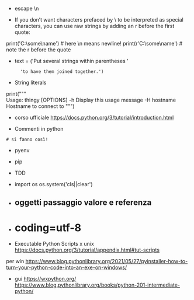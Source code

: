 - escape \n

- If you don’t want characters prefaced by \ to be interpreted as special characters, you can use raw strings by adding an r before the first quote:

print('C:\some\name')  # here \n means newline!
print(r'C:\some\name')  # note the r before the quote

- text = ('Put several strings within parentheses '

        'to have them joined together.')

- String literals 

print("""\
Usage: thingy [OPTIONS]
     -h                        Display this usage message
     -H hostname               Hostname to connect to
""")

- corso ufficiale
https://docs.python.org/3/tutorial/introduction.html


- Commenti in python

```
# si fanno così!
```

- pyenv
- pip
- TDD


- import os
os.system('cls||clear')

- ## oggetti passaggio valore e referenza

- # coding=utf-8


- Executable Python Scripts 
x unix
https://docs.python.org/3/tutorial/appendix.html#tut-scripts

per win
https://www.blog.pythonlibrary.org/2021/05/27/pyinstaller-how-to-turn-your-python-code-into-an-exe-on-windows/


- gui 
https://wxpython.org/
https://www.blog.pythonlibrary.org/books/python-201-intermediate-python/



